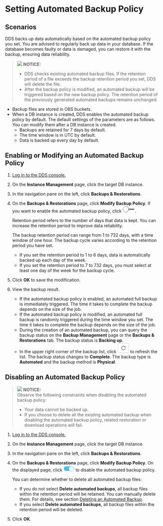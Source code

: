 # Setting Automated Backup Policy<a name="en-us_topic_backup_restore"></a>

## **Scenarios**<a name="section16563082183254"></a>

DDS backs up data automatically based on the automated backup policy you set. You are advised to regularly back up data in your database. If the database becomes faulty or data is damaged, you can restore it with the backup, ensuring data reliability.

>![](/images/icon-notice.gif) **NOTICE:**   
>-   DDS checks existing automated backup files. If the retention period of a file exceeds the backup retention period you set, DDS will delete the file.  
>-   After the backup policy is modified, an automated backup will be triggered based on the new backup policy. The retention period of the previously generated automated backups remains unchanged.  

-   Backup files are stored in OBS buckets.
-   When a DB instance is created, DDS enables the automated backup policy by default. The default settings of the parameters are as follows. You can modify them after a DB instance is created.
    -   Backups are retained for 7 days by default.
    -   The time window is in UTC by default.
    -   Data is backed up every day by default.


## Enabling or Modifying an Automated Backup Policy<a name="section553508110238"></a>

1.  [Log in to the DDS console.](logging-in-to-the-dds-console.md)
2.  On the  **Instance Management**  page, click the target DB instance.
3.  In the navigation pane on the left, click  **Backups & Restorations**.
4.  On the  **Backups & Restorations**  page, click  **Modify Backup Policy**. If you want to enable the automated backup policy, click  ![](figures/icon-off.png). 

    Retention period refers to the number of days that data is kept. You can increase the retention period to improve data reliability.

    The backup retention period can range from 1 to 732 days, with a time window of one hour. The backup cycle varies according to the retention period you have set.

    -   If you set the retention period to 1 to 6 days, data is automatically backed up each day of the week.
    -   If you set the retention period to 7 to 732 days, you must select at least one day of the week for the backup cycle.

5.  Click  **OK**  to save the modification.
6.  View the backup result.
    -   If the automated backup policy is enabled, an automated full backup is immediately triggered. The time it takes to complete the backup depends on the size of the job. 
    -   If the automated backup policy is modified, an automated full backup is randomly triggered during the time window you set. The time it takes to complete the backup depends on the size of the job.
    -   During the creation of an automated backup, you can query the backup status on the  **Backup Management**  page or the  **Backups & Restorations**  tab. The backup status is  **Backing up**.
    -   In the upper right corner of the backup list, click  ![](figures/icon-fresh.png)  to refresh the list. The backup status changes to  **Complete**. The backup type is  **Automated**  and the backup method is  **Physical**.


## Disabling an Automated Backup Policy<a name="section5411044193812"></a>

>![](/images/icon-notice.gif) **NOTICE:**   
>Observe the following constraints when disabling the automated backup policy:  
>-   Your data cannot be backed up.  
>-   If you choose to delete all the existing automated backup when disabling the automated backup policy, related restoration or download operations will fail.  

1.  [Log in to the DDS console.](logging-in-to-the-dds-console.md)
2.  On the  **Instance Management**  page, click the target DB instance.
3.  In the navigation pane on the left, click  **Backups & Restorations**.
4.  On the  **Backups & Restorations**  page, click  **Modify Backup Policy**. On the displayed page, click  ![](figures/icon-on.png)  to disable the automated backup policy. 

    You can determine whether to delete all automated backup files:

    -   If you do not select  **Delete automated backups**, all backup files within the retention period will be retained. You can manually delete them. For details, see section  [Deleting an Automated Backup](deleting-an-automated-backup.md).
    -   If you select  **Delete automated backups**, all backup files within the retention period will be deleted.

5.  Click  **OK**.

